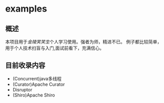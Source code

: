 # examples

## 概述

本项目用于*金陵笑笑生*个人学习使用。强者为师，精进不已。
例子都比较简单，用于个人技术扫盲与入门,面试前看下，充满信心。

## 目前收录内容

* (Concurrent)java多线程
* (Curator)Apache Curator
* Disruptor
* (Shiro)Apache Shiro

